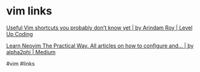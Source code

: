 # vim links
[Useful Vim shortcuts you probably don’t know yet | by Arindam Roy | Level Up Coding](https://levelup.gitconnected.com/useful-vim-shortcuts-you-probably-dont-know-yet-289f92717a91)

[Learn Neovim The Practical Way. All articles on how to configure and… | by alpha2phi | Medium](https://alpha2phi.medium.com/learn-neovim-the-practical-way-8818fcf4830f#545a)


#vim #links 